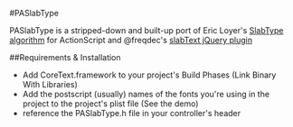#PASlabType

PASlabType is a stripped-down and built-up port of Eric Loyer's [SlabType algorithm][1] for ActionScript and @freqdec's [slabText jQuery plugin][2]

[1]: http://erikloyer.com/index.php/blog/the_slabtype_algorithm_part_1_background/                         
[2]: https://github.com/freqdec/slabText

##Requirements & Installation
+ Add CoreText.framework to your project's Build Phases (Link Binary With Libraries)
+ Add the postscript (usually) names of the fonts you're using in the project to the project's plist file (See the demo)
+ reference the PASlabType.h file in your controller's header

